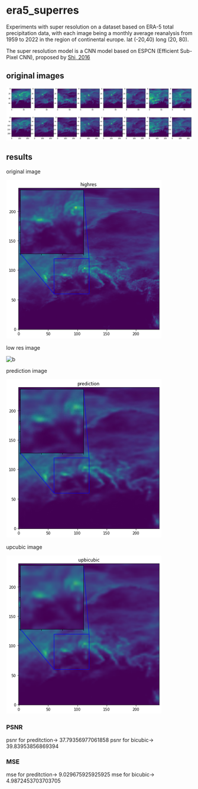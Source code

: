 # era5_superres
Experiments with super resolution on a dataset based on ERA-5 total precipitation data, with each image being a monthly average reanalysis from 1959 to 2022 in the region of continental europe. lat (-20,40) long (20, 80).

The super resolution model is a CNN model based on ESPCN (Efficient Sub-Pixel CNN), proposed by [Shi, 2016](https://arxiv.org/abs/1609.05158)

## original images 
![orig](https://github.com/fmerizzi/era5_superres/blob/main/images/full_low.png)

## results

original image 


![h](https://github.com/fmerizzi/era5_superres/blob/main/images/higres.png)


low res image 


![b]([https://github.com/fmerizzi/era5_superres/blob/main/images/lowres.png)


prediction image  


![c](https://github.com/fmerizzi/era5_superres/blob/main/images/prediction.png)


upcubic image


![d](https://github.com/fmerizzi/era5_superres/blob/main/images/upcubic.png)


### PSNR 

psnr for preditction-> 37.79356977061858
psnr for bicubic-> 39.83953856869394

### MSE 

mse for preditction-> 9.029675925925925
mse for bicubic-> 4.9872453703703705
